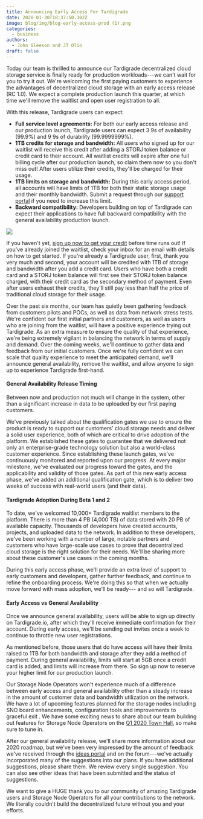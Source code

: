 ```yaml
---
title: Announcing Early Access For Tardigrade
date: 2020-01-30T18:37:50.302Z
image: blog/img/blog-early-access-prod (1).png
categories:
  - business
authors:
  - John Gleeson and JT Olio
draft: false
---
```

Today our team is thrilled to announce our Tardigrade decentralized cloud storage service is finally ready for production workloads---we can't wait for you to try it out. We're welcoming the first paying customers to experience the advantages of decentralized cloud storage with an early access release (RC 1.0). We expect a complete production launch this quarter, at which time we'll remove the waitlist and open user registration to all.

With this release, Tardigrade users can expect:

* **Full service level agreements:** For both our early access release and our production launch, Tardigrade users can expect 3 9s of availability (99.9%) and 9 9s of durability (99.9999999%).  
* **1TB credits for storage and bandwidth:** All users who signed up for our waitlist will receive this credit after adding a STORJ token balance or credit card to their account. All waitlist credits will expire after one full billing cycle after our production launch, so claim them now so you don't miss out! After users utilize their credits, they'll be charged for their usage. 
* **1TB limits on storage and bandwidth:** During this early access period, all accounts will have limits of 1TB for both their static storage usage and their monthly bandwidth. Submit a request through our [support portal](https://support.storj.io) if you need to increase this limit.
* **Backward compatibility:** Developers building on top of Tardigrade can expect their applications to have full backward compatibility with the general availability production launch.

[<img src="blog/img/storj-blog-btn-get_started_with_Tardigrade.png">](https://tardigrade.io/?utm_source=blog&utm_medium=post&utm_campaign=early_access_blog)

If you haven't yet, [sign up now to get your credit](https://tardigrade.io/?utm_source=blog&utm_medium=post&utm_campaign=early_access_blog) before time runs out! If you've already joined the waitlist, check your inbox for an email with details on how to get started. If you're already a Tardigrade user, first, thank you very much and second, your account will be credited with 1TB of storage and bandwidth after you add a credit card. Users who have both a credit card and a STORJ token balance will first see their STORJ token balance charged, with their credit card as the secondary method of payment. Even after users exhaust their credits, they'll still pay less than half the price of traditional cloud storage for their usage.

Over the past six months, our team has quietly been gathering feedback from customers pilots and POCs, as well as data from network stress tests. We're confident our first initial partners and customers, as well as users who are joining from the waitlist, will have a positive experience trying out Tardigrade. As an extra measure to ensure the quality of that experience, we're being extremely vigilant in balancing the network in terms of supply and demand. Over the coming weeks, we'll continue to gather data and feedback from our initial customers. Once we're fully confident we can scale that quality experience to meet the anticipated demand, we'll announce general availability, remove the waitlist, and allow anyone to sign up to experience Tardigrade first-hand.

#### General Availability Release Timing

Between now and production not much will change in the system, other than a significant increase in data to be uploaded by our first paying customers.

We've previously talked about the qualification gates we use to ensure the product is ready to support our customers' cloud storage needs and deliver a solid user experience, both of which are critical to drive adoption of the platform. We established these gates to guarantee that we delivered not only an enterprise-grade technology solution but also a world-class customer experience. Since establishing these launch gates, we've continuously monitored and reported upon our progress. At every major milestone, we've evaluated our progress toward the gates, and the applicability and validity of those gates. As part of this new early access phase, we've added an additional qualification gate, which is to deliver two weeks of success with real-world users (and their data).

#### Tardigrade Adoption During Beta 1 and 2

To date, we've welcomed 10,000+ Tardigrade waitlist members to the platform. There is more than 4 PB (4,000 TB) of data stored with 20 PB of available capacity. Thousands of developers have created accounts, projects, and uploaded data to the network. In addition to these developers, we've been working with a number of large, notable partners and customers who have large-scale use cases to prove that decentralized cloud storage is the right solution for their needs. We'll be sharing more about these customer's use cases in the coming months.

During this early access phase, we'll provide an extra level of support to early customers and developers, gather further feedback, and continue to refine the onboarding process. We're doing this so that when we actually move forward with mass adoption, we'll be ready--- and so will Tardigrade.

#### Early Access vs General Availability

Once we announce general availability, users will be able to sign up directly on Tardigrade.io, after which they'll receive immediate confirmation for their account. During early access, we'll be sending out invites once a week to continue to throttle new user registrations.

As mentioned before, those users that do have access will have their limits raised to 1TB for both bandwidth and storage after they add a method of payment. During general availability, limits will start at 5GB once a credit card is added, and limits will increase from there. So sign up now to reserve your higher limit for our production launch.

Our Storage Node Operators won't experience much of a difference between early access and general availability other than a steady increase in the amount of customer data and bandwidth utilization on the network. We have a lot of upcoming features planned for the storage nodes including SNO board enhancements, configuration tools and improvements to graceful exit . We have some exciting news to share about our team building out features for Storage Node Operators on the [Q1 2020 Town Hall](https://zoom.us/webinar/register/WN_gJ0FJXGDQjK6aHzGzLA8jg), so make sure to tune in.

After our general availability release, we'll share more information about our 2020 roadmap, but we've been very impressed by the amount of feedback we've received through the [ideas portal](https://ideas.storj.io/?utm_source=blog&utm_medium=post&utm_campaign=early_access_blog) and on the forum---we've actually incorporated many of the suggestions into our plans. If you have additional suggestions, please share them. We review every single suggestion. You can also see other ideas that have been submitted and the status of suggestions.

We want to give a HUGE thank you to our community of amazing Tardigrade users and Storage Node Operators for all your contributions to the network. We literally couldn't build the decentralized future without you and your efforts.
